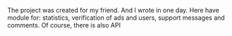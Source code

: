 The project was created for my friend. And I wrote in one day. Here have module for: statistics, verification of ads and users, support messages and comments. Of course, there is also API